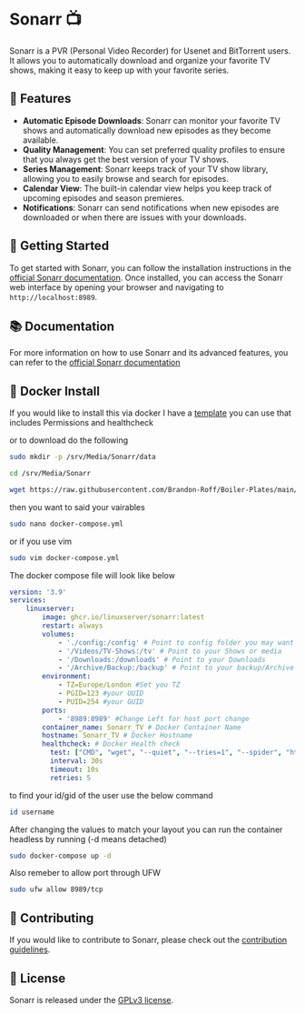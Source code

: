 # Sonarr 📺

Sonarr is a PVR (Personal Video Recorder) for Usenet and BitTorrent users. It allows you to automatically download and organize your favorite TV shows, making it easy to keep up with your favorite series.

## 🌟 Features

- **Automatic Episode Downloads**: Sonarr can monitor your favorite TV shows and automatically download new episodes as they become available.
- **Quality Management**: You can set preferred quality profiles to ensure that you always get the best version of your TV shows.
- **Series Management**: Sonarr keeps track of your TV show library, allowing you to easily browse and search for episodes.
- **Calendar View**: The built-in calendar view helps you keep track of upcoming episodes and season premieres.
- **Notifications**: Sonarr can send notifications when new episodes are downloaded or when there are issues with your downloads.

## 🚀 Getting Started

To get started with Sonarr, you can follow the installation instructions in the [official Sonarr documentation](https://sonarr.tv/#downloads). Once installed, you can access the Sonarr web interface by opening your browser and navigating to `http://localhost:8989`.

## 📚 Documentation

For more information on how to use Sonarr and its advanced features, you can refer to the [official Sonarr documentation](https://github.com/Sonarr/Sonarr/wiki)

## 🐳 Docker Install

If you would like to install this via docker I have a [template](https://github.com/Brandon-Roff/Boiler-Plates/blob/main/Docker/Media/Sonarr/docker-compose.yml) you can use that includes Permissions and healthcheck

or to download do the following 

```bash
sudo mkdir -p /srv/Media/Sonarr/data 

cd /srv/Media/Sonarr

wget https://raw.githubusercontent.com/Brandon-Roff/Boiler-Plates/main/Docker/Media/Sonarr/docker-compose.yml
```

then you want to said your vairables

```bash
sudo nano docker-compose.yml
```
or if you use vim

```bash
sudo vim docker-compose.yml
```

The docker compose file will look like below

```yaml
version: '3.9'
services:
    linuxserver:
        image: ghcr.io/linuxserver/sonarr:latest
        restart: always
        volumes:
            - './config:/config' # Point to config folder you may want a volume 
            - '/Videos/TV-Shows:/tv' # Point to your Shows or media
            - '/Downloads:/downloads' # Point to your Downloads
            - '/Archive/Backup:/backup' # Point to your backup/Archive
        environment:
            - TZ=Europe/London #Set you TZ
            - PGID=123 #your UUID
            - PUID=254 #your GUID
        ports:
            - '8989:8989' #Change Left for host port change
        container_name: Sonarr_TV # Docker Container Name
        hostname: Sonarr_TV # Docker Hostname
        healthcheck: # Docker Health check
          test: ["CMD", "wget", "--quiet", "--tries=1", "--spider", "http://localhost:8989/health"]
          interval: 30s
          timeout: 10s
          retries: 5
```

to find your id/gid of the user use the below command

```bash
id username
```

After changing the values to match your layout you can run the container headless by running  (-d means detached)

```bash
sudo docker-compose up -d 
```

Also remeber to allow port through UFW

```bash
sudo ufw allow 8989/tcp
```

## 🤝 Contributing

If you would like to contribute to Sonarr, please check out the [contribution guidelines](https://github.com/Sonarr/Sonarr/blob/develop/.github/CONTRIBUTING.md).

## 📃 License

Sonarr is released under the [GPLv3 license](https://github.com/Sonarr/Sonarr/blob/develop/LICENSE.md).